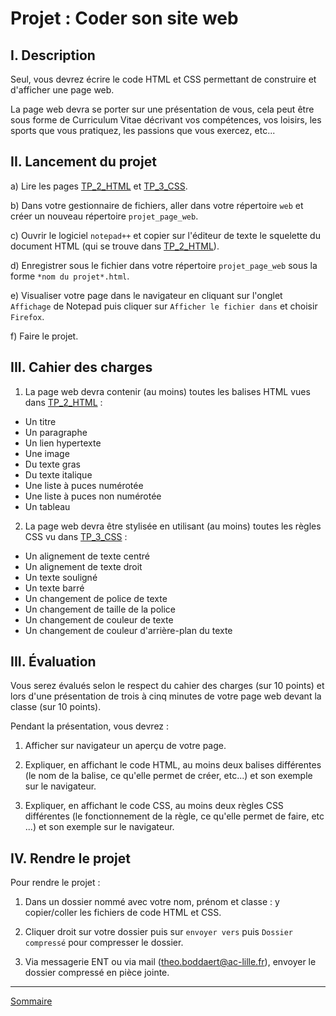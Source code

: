 # Projet : Coder son site web

## I. Description

Seul, vous devrez écrire le code HTML et CSS permettant de construire et d'afficher une page web.

La page web devra se porter sur une présentation de vous, cela peut être sous forme de Curriculum Vitae décrivant vos compétences, vos loisirs, les sports que vous pratiquez, les passions que vous exercez, etc...

## II. Lancement du projet

a) Lire les pages [TP_2_HTML](./TP_2_HTML.md) et [TP_3_CSS](./TP_3_CSS.md).

b) Dans votre gestionnaire de fichiers, aller dans votre répertoire `web` et créer un nouveau répertoire `projet_page_web`.

c) Ouvrir le logiciel `notepad++` et copier sur l'éditeur de texte le squelette du document HTML (qui se trouve dans [TP_2_HTML](./TP_2_HTML.md)).

d) Enregistrer sous le fichier dans votre répertoire `projet_page_web` sous la forme `*nom du projet*.html`.

e) Visualiser votre page dans le navigateur en cliquant sur l'onglet `Affichage` de Notepad puis cliquer sur `Afficher le fichier dans` et choisir `Firefox`.

f) Faire le projet.

## III. Cahier des charges

1. La page web devra contenir (au moins) toutes les balises HTML vues dans [TP_2_HTML](./TP_2_HTML.md) :

 + Un titre
 + Un paragraphe
 + Un lien hypertexte
 + Une image
 + Du texte gras
 + Du texte italique
 + Une liste à puces numérotée
 + Une liste à puces non numérotée
 + Un tableau 

2. La page web devra être stylisée en utilisant (au moins) toutes les règles CSS vu dans [TP_3_CSS](./TP_3_CSS.md) :

 + Un alignement de texte centré 
 + Un alignement de texte droit
 + Un texte souligné
 + Un texte barré
 + Un changement de police de texte
 + Un changement de taille de la police
 + Un changement de couleur de texte
 + Un changement de couleur d'arrière-plan du texte

## III. Évaluation

Vous serez évalués selon le respect du cahier des charges (sur 10 points) et lors d'une présentation de trois à cinq minutes de votre page web devant la classe (sur 10 points).

Pendant la présentation, vous devrez :

1. Afficher sur navigateur un aperçu de votre page.

2. Expliquer, en affichant le code HTML, au moins deux balises différentes (le nom de la balise, ce qu'elle permet de créer, etc...) et son exemple sur le navigateur.

3. Expliquer, en affichant le code CSS, au moins deux règles CSS différentes (le fonctionnement de la règle, ce qu'elle permet de faire, etc ...) et son exemple sur le navigateur.

## IV. Rendre le projet


Pour rendre le projet :

1. Dans un dossier nommé avec votre nom, prénom et classe : y copier/coller les fichiers de code HTML et CSS.

2. Cliquer droit sur votre dossier puis sur `envoyer vers` puis `Dossier compressé` pour compresser le dossier.

3. Via messagerie ENT ou via mail (theo.boddaert@ac-lille.fr), envoyer le dossier compressé en pièce jointe.

________________

[Sommaire](./../../README.md)